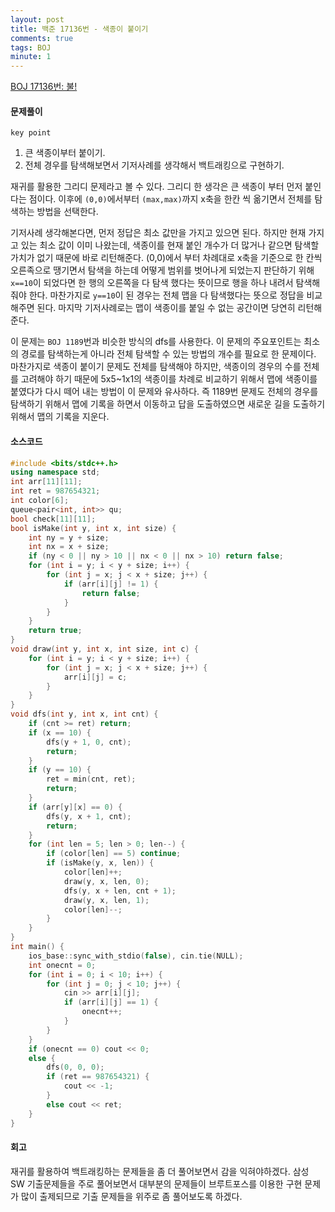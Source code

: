 ```yaml
---
layout: post
title: 백준 17136번 - 색종이 붙이기
comments: true
tags: BOJ
minute: 1
---
```

[BOJ 17136번: 불!](https://www.acmicpc.net/problem/17136)

<h4>문제풀이</h4>

`key point`  
1. 큰 색종이부터 붙이기.
2. 전체 경우를 탐색해보면서 기저사례를 생각해서 백트래킹으로 구현하기.  

재귀를 활용한 그리디 문제라고 볼 수 있다. 그리디 한 생각은 큰 색종이 부터 먼저 붙인다는 점이다. 이후에 `(0,0)`에서부터 `(max,max)`까지 x축을 한칸 씩 옮기면서 전체를 탐색하는 방법을 선택한다.  

기저사례 생각해본다면, 먼저 정답은 최소 값만을 가지고 있으면 된다. 하지만 현재 가지고 있는 최소 값이 이미 나왔는데, 색종이를 현재 붙인 개수가 더 많거나 같으면 탐색할 가치가 없기 때문에 바로 리턴해준다. (0,0)에서 부터 차례대로 x축을 기준으로 한 칸씩 오른족으로 땡기면서 탐색을 하는데 어떻게 범위를 벗어나게 되었는지 판단하기 위해 `x==10`이 되었다면 한 행의 오른쪽을 다 탐색 했다는 뜻이므로 행을 하나 내려서 탐색해줘야 한다. 마찬가지로 `y==10`이 된 경우는 전체 맵을 다 탐색했다는 뜻으로 정답을 비교해주면 된다. 마지막 기저사례로는 맵이 색종이를 붙일 수 없는 공간이면 당연히 리턴해준다.

이 문제는 `BOJ 1189`번과 비슷한 방식의 dfs를 사용한다. 이 문제의 주요포인트는 최소의 경로를 탐색하는게 아니라 전체 탐색할 수 있는 방법의 개수를 필요로 한 문제이다. 마찬가지로 색종이 붙이기 문제도 전체를 탐색해야 하지만, 색종이의 경우의 수를 전체를 고려해야 하기 때문에 5x5~1x1의 색종이를 차례로 비교하기 위해서 맵에 색종이를 붙였다가 다시 떼어 내는 방법이 이 문제와 유사하다. 즉 1189번 문제도 전체의 경우를 탐색하기 위해서 맵에 기록을 하면서 이동하고 답을 도출하였으면 새로운 길을 도출하기 위해서 맵의 기록을 지운다.

<h4>소스코드</h4>

```c++
#include <bits/stdc++.h>
using namespace std;
int arr[11][11];
int ret = 987654321;
int color[6];
queue<pair<int, int>> qu;
bool check[11][11];
bool isMake(int y, int x, int size) {
    int ny = y + size;
    int nx = x + size;
    if (ny < 0 || ny > 10 || nx < 0 || nx > 10) return false;
    for (int i = y; i < y + size; i++) {
        for (int j = x; j < x + size; j++) {
            if (arr[i][j] != 1) {
                return false;
            }
        }
    }
    return true;
}
void draw(int y, int x, int size, int c) {
    for (int i = y; i < y + size; i++) {
        for (int j = x; j < x + size; j++) {
            arr[i][j] = c;
        }
    }
}
void dfs(int y, int x, int cnt) {
    if (cnt >= ret) return;
    if (x == 10) {
        dfs(y + 1, 0, cnt);
        return;
    }
    if (y == 10) {
        ret = min(cnt, ret);
        return;
    }
    if (arr[y][x] == 0) {
        dfs(y, x + 1, cnt);
        return;
    }
    for (int len = 5; len > 0; len--) {
        if (color[len] == 5) continue;
        if (isMake(y, x, len)) {
            color[len]++;
            draw(y, x, len, 0);
            dfs(y, x + len, cnt + 1);
            draw(y, x, len, 1);
            color[len]--;
        }
    }
}
int main() {
    ios_base::sync_with_stdio(false), cin.tie(NULL);
    int onecnt = 0;
    for (int i = 0; i < 10; i++) {
        for (int j = 0; j < 10; j++) {
            cin >> arr[i][j];
            if (arr[i][j] == 1) {
                onecnt++;
            }
        }
    }
    if (onecnt == 0) cout << 0;
    else {
        dfs(0, 0, 0);
        if (ret == 987654321) {
            cout << -1;
        }
        else cout << ret;
    }
}
```

<h4>회고</h4>

재귀를 활용하여 백트래킹하는 문제들을 좀 더 풀어보면서 감을 익혀야하겠다. 삼성 SW 기출문제들을 주로 풀어보면서 대부분의 문제들이 브루트포스를 이용한 구현 문제가 많이 출제되므로 기출 문제들을 위주로 좀 풀어보도록 하겠다.